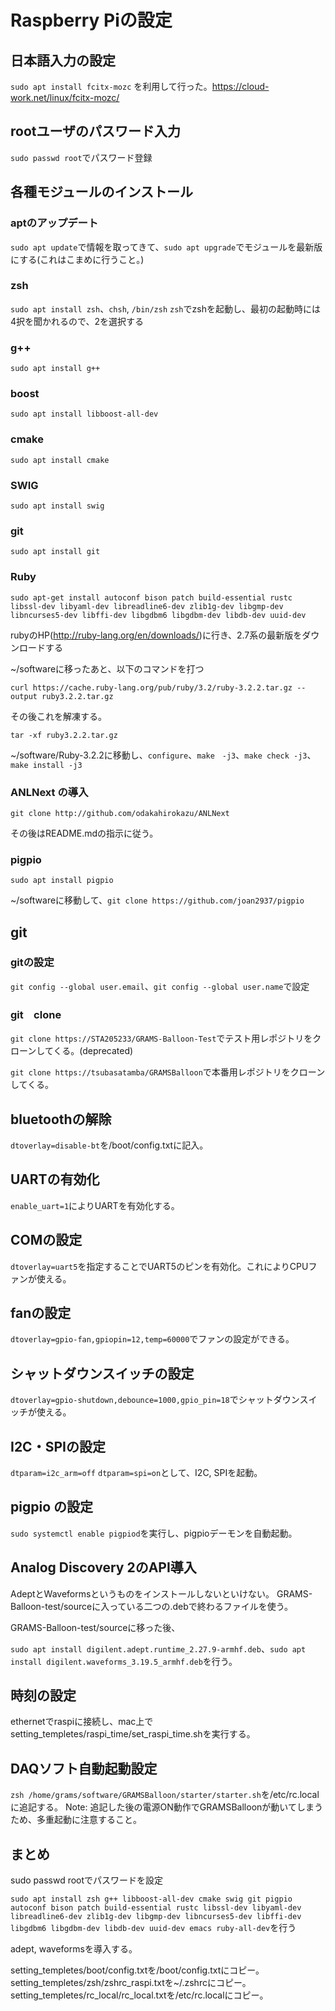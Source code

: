 # Raspberry Piの設定

## 日本語入力の設定

`sudo apt install fcitx-mozc`
を利用して行った。<https://cloud-work.net/linux/fcitx-mozc/>

## rootユーザのパスワード入力

`sudo passwd root`でパスワード登録

## 各種モジュールのインストール

### aptのアップデート

`sudo apt update`で情報を取ってきて、`sudo apt upgrade`でモジュールを最新版にする(これはこまめに行うこと。)

### zsh

`sudo apt install zsh`、`chsh`, `/bin/zsh`
`zsh`でzshを起動し、最初の起動時には4択を聞かれるので、2を選択する

### g++

`sudo apt install g++`

### boost

`sudo apt install libboost-all-dev`

### cmake

`sudo apt install cmake`

### SWIG

`sudo apt install swig`

### git

`sudo apt install git`

### Ruby

`sudo apt-get install autoconf bison patch build-essential rustc libssl-dev libyaml-dev libreadline6-dev zlib1g-dev libgmp-dev libncurses5-dev libffi-dev libgdbm6 libgdbm-dev libdb-dev uuid-dev`

rubyのHP(<http://ruby-lang.org/en/downloads/>)に行き、2.7系の最新版をダウンロードする

~/softwareに移ったあと、以下のコマンドを打つ

`curl https://cache.ruby-lang.org/pub/ruby/3.2/ruby-3.2.2.tar.gz --output ruby3.2.2.tar.gz`

その後これを解凍する。

`tar -xf ruby3.2.2.tar.gz`

~/software/Ruby-3.2.2に移動し、`configure`、`make　-j3`、`make check -j3`、`make install -j3`

### ANLNext の導入

`git clone http://github.com/odakahirokazu/ANLNext`

その後はREADME.mdの指示に従う。

### pigpio

`sudo apt install pigpio`

~/softwareに移動して、`git clone https://github.com/joan2937/pigpio`

## git

### gitの設定

`git config --global user.email`、`git config --global user.name`で設定

### git　clone

`git clone https://STA205233/GRAMS-Balloon-Test`でテスト用レポジトリをクローンしてくる。(deprecated)

`git clone https://tsubasatamba/GRAMSBalloon`で本番用レポジトリをクローンしてくる。

## bluetoothの解除

`dtoverlay=disable-bt`を/boot/config.txtに記入。

## UARTの有効化

`enable_uart=1`によりUARTを有効化する。

## COMの設定

`dtoverlay=uart5`を指定することでUART5のピンを有効化。これによりCPUファンが使える。

## fanの設定

`dtoverlay=gpio-fan,gpiopin=12,temp=60000`でファンの設定ができる。

## シャットダウンスイッチの設定

`dtoverlay=gpio-shutdown,debounce=1000,gpio_pin=18`でシャットダウンスイッチが使える。

## I2C・SPIの設定

`dtparam=i2c_arm=off`
`dtparam=spi=on`として、I2C, SPIを起動。

## pigpio の設定

`sudo systemctl enable pigpiod`を実行し、pigpioデーモンを自動起動。

## Analog Discovery 2のAPI導入

AdeptとWaveformsというものをインストールしないといけない。
GRAMS-Balloon-test/sourceに入っている二つの.debで終わるファイルを使う。

GRAMS-Balloon-test/sourceに移った後、

`sudo apt install digilent.adept.runtime_2.27.9-armhf.deb`、`sudo apt install digilent.waveforms_3.19.5_armhf.deb`を行う。

## 時刻の設定

ethernetでraspiに接続し、mac上でsetting_templetes/raspi_time/set_raspi_time.shを実行する。

## DAQソフト自動起動設定

`zsh /home/grams/software/GRAMSBalloon/starter/starter.sh`を/etc/rc.localに追記する。
Note: 追記した後の電源ON動作でGRAMSBalloonが動いてしまうため、多重起動に注意すること。

## まとめ

sudo passwd rootでパスワードを設定

`sudo apt install zsh g++ libboost-all-dev cmake swig git pigpio autoconf bison patch build-essential rustc libssl-dev libyaml-dev libreadline6-dev zlib1g-dev libgmp-dev libncurses5-dev libffi-dev libgdbm6 libgdbm-dev libdb-dev uuid-dev emacs ruby-all-dev`を行う

adept, waveformsを導入する。

setting_templetes/boot/config.txtを/boot/config.txtにコピー。
setting_templetes/zsh/zshrc_raspi.txtを~/.zshrcにコピー。
setting_templetes/rc_local/rc_local.txtを/etc/rc.localにコピー。
